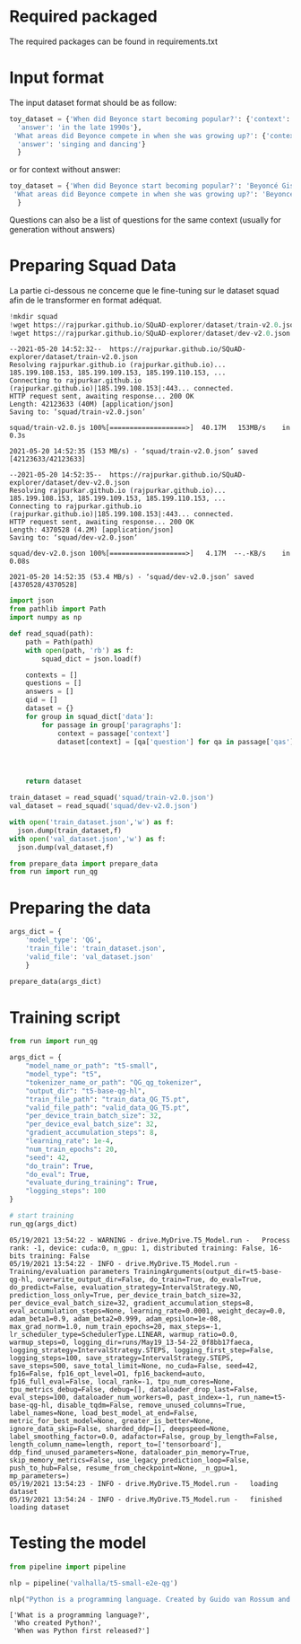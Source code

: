 # Required packaged

The required packages can be found in requirements.txt

# Input format

The input dataset format should be as follow:

```python
toy_dataset = {'When did Beyonce start becoming popular?': {'context': 'Beyoncé Giselle Knowles-Carter...' ,
  'answer': 'in the late 1990s'},
 'What areas did Beyonce compete in when she was growing up?': {'context': 'Beyoncé Giselle Knowles-Carter...' ,
  'answer': 'singing and dancing'}
  }
```
or for context without answer:
```python
toy_dataset = {'When did Beyonce start becoming popular?': 'Beyoncé Giselle Knowles-Carter...' ,
 'What areas did Beyonce compete in when she was growing up?': 'Beyoncé Giselle Knowles-Carter...'
  }
```
Questions can also be a list of questions for the same context (usually for generation without answers)


# Preparing Squad Data

La partie ci-dessous ne concerne que le fine-tuning sur le dataset squad afin de le transformer en format adéquat.


```python
!mkdir squad
!wget https://rajpurkar.github.io/SQuAD-explorer/dataset/train-v2.0.json -O squad/train-v2.0.json
!wget https://rajpurkar.github.io/SQuAD-explorer/dataset/dev-v2.0.json -O squad/dev-v2.0.json
```

    --2021-05-20 14:52:32--  https://rajpurkar.github.io/SQuAD-explorer/dataset/train-v2.0.json
    Resolving rajpurkar.github.io (rajpurkar.github.io)... 185.199.108.153, 185.199.109.153, 185.199.110.153, ...
    Connecting to rajpurkar.github.io (rajpurkar.github.io)|185.199.108.153|:443... connected.
    HTTP request sent, awaiting response... 200 OK
    Length: 42123633 (40M) [application/json]
    Saving to: ‘squad/train-v2.0.json’
    
    squad/train-v2.0.js 100%[===================>]  40.17M   153MB/s    in 0.3s    
    
    2021-05-20 14:52:35 (153 MB/s) - ‘squad/train-v2.0.json’ saved [42123633/42123633]
    
    --2021-05-20 14:52:35--  https://rajpurkar.github.io/SQuAD-explorer/dataset/dev-v2.0.json
    Resolving rajpurkar.github.io (rajpurkar.github.io)... 185.199.108.153, 185.199.109.153, 185.199.110.153, ...
    Connecting to rajpurkar.github.io (rajpurkar.github.io)|185.199.108.153|:443... connected.
    HTTP request sent, awaiting response... 200 OK
    Length: 4370528 (4.2M) [application/json]
    Saving to: ‘squad/dev-v2.0.json’
    
    squad/dev-v2.0.json 100%[===================>]   4.17M  --.-KB/s    in 0.08s   
    
    2021-05-20 14:52:35 (53.4 MB/s) - ‘squad/dev-v2.0.json’ saved [4370528/4370528]
    
    


```python
import json
from pathlib import Path
import numpy as np

def read_squad(path):
    path = Path(path)
    with open(path, 'rb') as f:
        squad_dict = json.load(f)

    contexts = []
    questions = []
    answers = []
    qid = []
    dataset = {}
    for group in squad_dict['data']:
        for passage in group['paragraphs']:
            context = passage['context']
            dataset[context] = [qa['question'] for qa in passage['qas']]




    return dataset

train_dataset = read_squad('squad/train-v2.0.json')
val_dataset = read_squad('squad/dev-v2.0.json')
```


```python
with open('train_dataset.json','w') as f:
  json.dump(train_dataset,f)
with open('val_dataset.json','w') as f:
  json.dump(val_dataset,f)
```


```python
from prepare_data import prepare_data
from run import run_qg
```

# Preparing the data


```python
args_dict = {
    'model_type': 'QG',
    'train_file': 'train_dataset.json',
    'valid_file': 'val_dataset.json'
    }

prepare_data(args_dict)
```
    
    

# Training script


```python
from run import run_qg

args_dict = {
    "model_name_or_path": "t5-small",
    "model_type": "t5",
    "tokenizer_name_or_path": "QG_qg_tokenizer",
    "output_dir": "t5-base-qg-hl",
    "train_file_path": "train_data_QG_T5.pt",
    "valid_file_path": "valid_data_QG_T5.pt",
    "per_device_train_batch_size": 32,
    "per_device_eval_batch_size": 32,
    "gradient_accumulation_steps": 8,
    "learning_rate": 1e-4,
    "num_train_epochs": 20,
    "seed": 42,
    "do_train": True,
    "do_eval": True,
    "evaluate_during_training": True,
    "logging_steps": 100
}

# start training
run_qg(args_dict)
```

    05/19/2021 13:54:22 - WARNING - drive.MyDrive.T5_Model.run -   Process rank: -1, device: cuda:0, n_gpu: 1, distributed training: False, 16-bits training: False
    05/19/2021 13:54:22 - INFO - drive.MyDrive.T5_Model.run -   Training/evaluation parameters TrainingArguments(output_dir=t5-base-qg-hl, overwrite_output_dir=False, do_train=True, do_eval=True, do_predict=False, evaluation_strategy=IntervalStrategy.NO, prediction_loss_only=True, per_device_train_batch_size=32, per_device_eval_batch_size=32, gradient_accumulation_steps=8, eval_accumulation_steps=None, learning_rate=0.0001, weight_decay=0.0, adam_beta1=0.9, adam_beta2=0.999, adam_epsilon=1e-08, max_grad_norm=1.0, num_train_epochs=20, max_steps=-1, lr_scheduler_type=SchedulerType.LINEAR, warmup_ratio=0.0, warmup_steps=0, logging_dir=runs/May19_13-54-22_0f8bb17faeca, logging_strategy=IntervalStrategy.STEPS, logging_first_step=False, logging_steps=100, save_strategy=IntervalStrategy.STEPS, save_steps=500, save_total_limit=None, no_cuda=False, seed=42, fp16=False, fp16_opt_level=O1, fp16_backend=auto, fp16_full_eval=False, local_rank=-1, tpu_num_cores=None, tpu_metrics_debug=False, debug=[], dataloader_drop_last=False, eval_steps=100, dataloader_num_workers=0, past_index=-1, run_name=t5-base-qg-hl, disable_tqdm=False, remove_unused_columns=True, label_names=None, load_best_model_at_end=False, metric_for_best_model=None, greater_is_better=None, ignore_data_skip=False, sharded_ddp=[], deepspeed=None, label_smoothing_factor=0.0, adafactor=False, group_by_length=False, length_column_name=length, report_to=['tensorboard'], ddp_find_unused_parameters=None, dataloader_pin_memory=True, skip_memory_metrics=False, use_legacy_prediction_loop=False, push_to_hub=False, resume_from_checkpoint=None, _n_gpu=1, mp_parameters=)
    05/19/2021 13:54:23 - INFO - drive.MyDrive.T5_Model.run -   loading dataset
    05/19/2021 13:54:24 - INFO - drive.MyDrive.T5_Model.run -   finished loading dataset
    



# Testing the model


```python
from pipeline import pipeline

nlp = pipeline('valhalla/t5-small-e2e-qg')
```


```python
nlp("Python is a programming language. Created by Guido van Rossum and first released in 1991.")
```




    ['What is a programming language?',
     'Who created Python?',
     'When was Python first released?']



